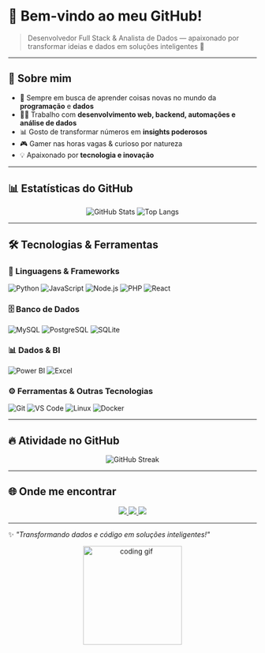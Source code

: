 # 👋 Bem-vindo ao meu GitHub!  

> Desenvolvedor Full Stack & Analista de Dados — apaixonado por transformar ideias e dados em soluções inteligentes 🚀  

---

## 🌟 Sobre mim
- 🎯 Sempre em busca de aprender coisas novas no mundo da **programação** e **dados**  
- 🧑‍💻 Trabalho com **desenvolvimento web, backend, automações e análise de dados**  
- 📊 Gosto de transformar números em **insights poderosos**  
- 🎮 Gamer nas horas vagas & curioso por natureza  
- 💡 Apaixonado por **tecnologia e inovação**  

---

## 📊 Estatísticas do GitHub
<p align="center">
  <img src="https://github-readme-stats.vercel.app/api?username=eliasdevmind&show_icons=true&theme=tokyonight&hide_border=true&count_private=true" alt="GitHub Stats" />
  <img src="https://github-readme-stats.vercel.app/api/top-langs/?username=eliasdevmind&layout=compact&theme=tokyonight&hide_border=true" alt="Top Langs" />
</p>

---

## 🛠️ Tecnologias & Ferramentas

### 🚀 Linguagens & Frameworks
![Python](https://img.shields.io/badge/Python-3776AB?style=for-the-badge&logo=python&logoColor=white)
![JavaScript](https://img.shields.io/badge/JavaScript-F7DF1E?style=for-the-badge&logo=javascript&logoColor=black)
![Node.js](https://img.shields.io/badge/Node.js-339933?style=for-the-badge&logo=nodedotjs&logoColor=white)
![PHP](https://img.shields.io/badge/PHP-777BB4?style=for-the-badge&logo=php&logoColor=white)
![React](https://img.shields.io/badge/React-20232A?style=for-the-badge&logo=react&logoColor=61DAFB)

### 🗄️ Banco de Dados
![MySQL](https://img.shields.io/badge/MySQL-4479A1?style=for-the-badge&logo=mysql&logoColor=white)
![PostgreSQL](https://img.shields.io/badge/PostgreSQL-316192?style=for-the-badge&logo=postgresql&logoColor=white)
![SQLite](https://img.shields.io/badge/SQLite-07405E?style=for-the-badge&logo=sqlite&logoColor=white)

### 📊 Dados & BI
![Power BI](https://img.shields.io/badge/Power%20BI-F2C811?style=for-the-badge&logo=powerbi&logoColor=black)
![Excel](https://img.shields.io/badge/Excel-217346?style=for-the-badge&logo=microsoftexcel&logoColor=white)

### ⚙️ Ferramentas & Outras Tecnologias
![Git](https://img.shields.io/badge/Git-F05032?style=for-the-badge&logo=git&logoColor=white)
![VS Code](https://img.shields.io/badge/VS%20Code-007ACC?style=for-the-badge&logo=visualstudiocode&logoColor=white)
![Linux](https://img.shields.io/badge/Linux-FCC624?style=for-the-badge&logo=linux&logoColor=black)
![Docker](https://img.shields.io/badge/Docker-2496ED?style=for-the-badge&logo=docker&logoColor=white)

---

## 🔥 Atividade no GitHub
<p align="center">
  <img src="https://streak-stats.demolab.com?user=eliasdevmind&theme=tokyonight&hide_border=true" alt="GitHub Streak" />
</p>

---

## 🌐 Onde me encontrar
<p align="center">
  <a href="https://www.linkedin.com/in/eliasdevmind" target="_blank">
    <img src="https://img.shields.io/badge/LinkedIn-0A66C2?style=for-the-badge&logo=linkedin&logoColor=white" />
  </a>
  <a href="https://github.com/eliasdevmind" target="_blank">
    <img src="https://img.shields.io/badge/GitHub-100000?style=for-the-badge&logo=github&logoColor=white" />
  </a>
  <a href="mailto:eliasdevmind@outlook.com" target="_blank">
    <img src="https://img.shields.io/badge/Email-D14836?style=for-the-badge&logo=gmail&logoColor=white" />
  </a>
</p>

---

✨ *"Transformando dados e código em soluções inteligentes!"*  

<p align="center">
  <img src="https://media.giphy.com/media/3o7TKtnuHOHHUjR38Y/giphy.gif" width="200" alt="coding gif" />
</p>
